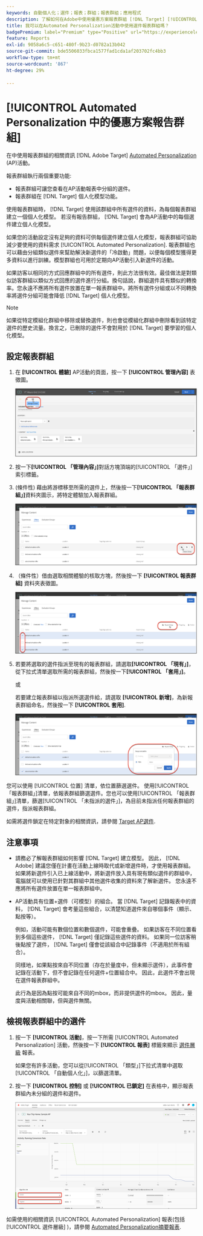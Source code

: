 ```yaml
---
keywords: 自動個人化；選件；報表；群組；報表群組；應用程式
description: 了解如何在Adobe中使用優惠方案報表群組 [!DNL Target] [!UICONTROL Automated Personalization] 活動。
title: 我可以在Automated Personalization活動中使用選件報表群組嗎？
badgePremium: label="Premium" type="Positive" url="https://experienceleague.adobe.com/docs/target/using/introduction/intro.html?lang=en#premium newtab=true" tooltip="See what's included in Target Premium."
feature: Reports
exl-id: 9058a6c5-c651-480f-9b23-d0782a13b042
source-git-commit: bde5506033fbca1577fad1cda1af203702fc4bb3
workflow-type: tm+mt
source-wordcount: '867'
ht-degree: 29%

---
```


# [!UICONTROL Automated Personalization 中的優惠方案報告群組]

在中使用報表群組的相關資訊 [!DNL Adobe Target] [Automated Personalization](/help/main/c-activities/t-automated-personalization/automated-personalization.md) (AP)活動。

報表群組執行兩個重要功能:

* 報表群組可讓您查看在AP活動報表中分組的選件。
* 報表群組在 [!DNL Target] 個人化模型功能。

使用報表群組時， [!DNL Target] 使用該群組中所有選件的資料，為每個報表群組建立一個個人化模型。 若沒有報告群組， [!DNL Target] 會為AP活動中的每個選件建立個人化模型。

如果您的活動設定沒有足夠的資料可供每個選件建立個人化模型，報表群組可協助減少要使用的資料需求 [!UICONTROL Automated Personalization]. 報表群組也可以藉由分組類似選件來幫助解決新選件的「冷啟動」問題，以便每個模型獲得更多資料以進行訓練。模型群組也可用於定期向AP活動引入新選件的活動。

如果訪客以相同的方式回應群組中的所有選件，則此方法很有效。最佳做法是對類似訪客群組以類似方式回應的選件進行分組。換句話說，群組選件具有類似的轉換率。您永遠不應將所有選件放置在單一報表群組中。將所有選件分組或以不同轉換率將選件分組可能會降低 [!DNL Target] 個人化模型。

>[!NOTE]
>
>如果從特定模組化群組中移除或替換選件，則也會從模組化群組中刪除看到該特定選件的歷史流量。換言之，已刪除的選件不會對用於 [!DNL Target] 要學習的個人化模型。

## 設定報表群組

1. 在 **[!UICONTROL 體驗]** AP活動的頁面，按一下 **[!UICONTROL 管理內容]** 表徵圖。

   ![「管理內容」圖示](/help/main/c-reports/assets/ap_manage_content.png)

1. 按一下&#x200B;**[!UICONTROL 「管理內容」]**&#x200B;對話方塊頂端的[!UICONTROL 「選件」]索引標籤。
1. (條件性) 藉由將游標移至所需的選件上，然後按一下&#x200B;**[!UICONTROL 「報表群組」]**&#x200B;資料夾圖示，將特定體驗加入報表群組。

   ![報表群組圖示](/help/main/c-reports/assets/ap_manage_content_2.png)

1. （條件性）借由選取相關體驗的核取方塊，然後按一下 **[!UICONTROL 報表群組]** 資料夾表徵圖。

   ![報表群組圖示](/help/main/c-reports/assets/ap_manage_content_3.png)

1. 若要將選取的選件指派至現有的報表群組，請選取&#x200B;**[!UICONTROL 「現有」]**，從下拉式清單選取所需的報表群組，然後按一下&#x200B;**[!UICONTROL 「套用」]**。

   或

   若要建立報表群組以指派所選選件給，請選取 **[!UICONTROL 新增]**，為新報表群組命名，然後按一下 **[!UICONTROL 套用]**.

   ![建立新報表群組的新圖示](/help/main/c-reports/assets/ap_reporting_groups.png)

您可以使用 [!UICONTROL 位置] 清單，依位置篩選選件。 使用[!UICONTROL 「報表群組」]清單，依報表群組篩選選件。您也可以使用[!UICONTROL 「報表群組」]清單，篩選[!UICONTROL 「未指派的選件」]，為目前未指派任何報表群組的選件，指派報表群組。

如需將選件鎖定在特定對象的相關資訊，請參閱 [Target AP選件](/help/main/c-activities/t-automated-personalization/ap-target-offers.md#task_F207ED7A41B84FD39BB6FCBFABF4B23E).

## 注意事項

* 請務必了解報表群組如何影響 [!DNL Target] 建立模型。 因此， [!DNL Adobe] 建議您僅在計畫在活動上線時取代或新增選件時，才使用報表群組。 如果將新選件引入已上線活動中，將新選件放入具有現有類似選件的群組中，電腦就可以使用已針對其群組中其他選件收集的資料來了解新選件。 您永遠不應將所有選件放置在單一報表群組中。

* AP活動具有位置+選件（可模型）的組合。 當 [!DNL Target] 記錄報表中的資料， [!DNL Target] 會考量這些組合，以清楚知道選件來自哪個事件（顯示、點按等）。

   例如，活動可能有數個位置和數個選件，可能會重疊。 如果訪客在不同位置看到多個這些選件， [!DNL Target] 僅記錄這些選件的資料。 如果同一位訪客稍後點按了選件， [!DNL Target] 僅會從該組合中記錄事件（不適用於所有組合）。

   同樣地，如果點按來自不同位置（存在於量度中，但未顯示選件），此事件會記錄在活動下，但不會記錄在任何選件+位置組合中。 因此，此選件不會出現在選件報表群組中。

   此行為是因為點按可能來自不同的mbox，而非提供選件的mbox。 因此，量度與活動相關聯，但與選件無關。

## 檢視報表群組中的選件

1. 按一下 **[!UICONTROL 活動]**，按一下所需 [!UICONTROL Automated Personalization] 活動，然後按一下 **[!UICONTROL 報表]** 標籤來顯示 [選件層級](/help/main/c-reports/personalization-reports/reports-ap.md) 報表。

   如果您有許多活動，您可以從[!UICONTROL 「類型」]下拉式清單中選取[!UICONTROL 「自動個人化」]，以篩選清單。

1. 按一下 **[!UICONTROL 控制]** 或 **[!UICONTROL 已鎖定]** 在表格中，顯示報表群組內未分組的選件和選件。

   ![選件群組：控制與鎖定](/help/main/c-reports/c-report-settings/assets/offer-groups.png)

如需使用的相關資訊 [!UICONTROL Automated Personalization] 報表(包括 [!UICONTROL 選件層級] )，請參閱 [Automated Personalization摘要報表](/help/main/c-reports/personalization-reports/reports-ap.md).


